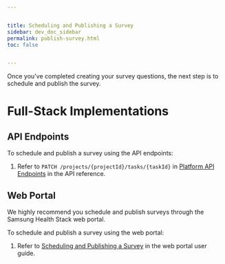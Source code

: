 ```yaml
---


title: Scheduling and Publishing a Survey
sidebar: dev_doc_sidebar
permalink: publish-survey.html
toc: false


---
```



Once you've completed creating your survey questions, the next step is to schedule and publish the survey.

# Full-Stack Implementations

## API Endpoints

To schedule and publish a survey using the API endpoints:

1. Refer to `PATCH /projects/{projectId}/tasks/{taskId}` in [Platform API Endpoints](../all-endpoints/platform-api-endpoints.md) in the API reference.


## Web Portal

We highly recommend you schedule and publish surveys through the Samsung Health Stack web portal.

To schedule and publish a survey using the web portal:

1. Refer to [Scheduling and Publishing a Survey](../../../../portal-guide/content-creation/publishing-a-survey.md) in the web portal user guide.
